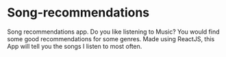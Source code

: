 # Song-recommendations
 Song recommendations app.
 Do you like listening to Music? You would find some good recommendations for some genres. Made using ReactJS, this App will tell you the songs I listen to most often.
